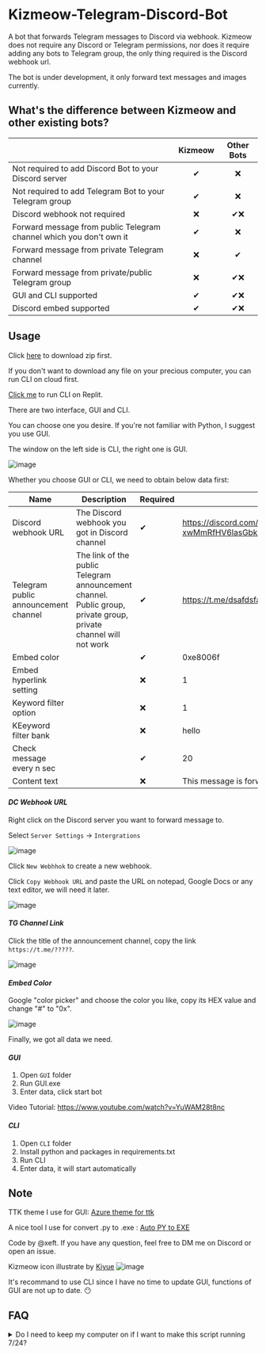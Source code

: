 # Kizmeow-Telegram-Discord-Bot
A bot that forwards Telegram messages to Discord via webhook. Kizmeow does not require any Discord or Telegram permissions, nor does it require adding any bots to Telegram group, the only thing required is the Discord webhook url.

The bot is under development, it only forward text messages and images currently. 

What's the difference between Kizmeow and other existing bots?
-----------------

|                                                                   | Kizmeow | Other Bots |
|-------------------------------------------------------------------|:-------:|:----------:|
|Not required to add Discord Bot to your Discord server             |   ✔    |     ❌     |
|Not required to add Telegram Bot to your Telegram group            |   ✔    |     ❌     |
|Discord webhook not required                                       |   ❌   |    ✔❌    |
|Forward message from public Telegram channel which you don't own it|   ✔    |     ❌    |
|Forward message from private Telegram channel                      |   ❌   |     ✔     |
|Forward message from private/public Telegram group                 |   ❌   |     ✔❌  |
|GUI and CLI supported                                              |   ✔    |    ✔❌   |
|Discord embed supported                                            |   ✔    |    ✔❌   |


Usage
-----------------

Click [here](https://github.com/Xeift/Kizmeow-Telegram-Discord-Bot/archive/refs/heads/main.zip) to download zip first.

If you don't want to download any file on your precious computer, you can run CLI on cloud first.

[Click me](https://replit.com/@xeiftc/Kizmeow-Telegram-Discord-Bot#main.py) to run CLI on Replit.

There are two interface, GUI and CLI.

You can choose one you desire. If you're not familiar with Python, I suggest you use GUI.

The window on the left side is CLI, the right one is GUI.

![image](https://user-images.githubusercontent.com/80938768/196021293-f8741207-a46c-4902-b4aa-b3f03fe467e5.png)

Whether you choose GUI or CLI, we need to obtain below data first:

|       Name                           | Description | Required | Example |
|--------------------------------------|-------------|----------|---------|
| Discord webhook URL                  |The Discord webhook you got in Discord channel|    ✔    | https://discord.com/api/webhooks/953518959309783100/nv0byOn-xwMmRfHV6lasGbkhmNX0DvQyUAMJcoRbZJeHrpIpVKdB9bjJk962BddJRq8C |
| Telegram public announcement channel |The link of the public Telegram announcement channel. Public group, private group, private channel will not work|    ✔    | https://t.me/dsafdsfa3243 |
| Embed color                          |        |    ✔    | 0xe8006f |
| Embed hyperlink setting              |        |    ❌    | 1 |
| Keyword filter option                |        |    ❌    | 1 |
| KEeyword filter bank                 |        |    ❌    | hello |
| Check message every n sec            |        |    ✔    | 20 |
| Content text                         |        |    ❌    | This message is forward from Telegram |

#### *DC Webhook URL*

Right click on the Discord server you want to forward message to.

Select `Server Settings` → `Intergrations`

![image](https://user-images.githubusercontent.com/80938768/196020310-9080efb6-cf40-4480-9286-9423b8d02482.png)

Click `New Webhhok` to create a new webhook.

Click `Copy Webhook URL` and paste the URL on notepad, Google Docs or any text editor, we will need it later.

![image](https://user-images.githubusercontent.com/80938768/196020693-faa13f8c-7c24-46dc-936f-e0dadb8b046a.png)

#### *TG Channel Link*

Click the title of the announcement channel, copy the link `https://t.me/?????`.

![image](https://user-images.githubusercontent.com/80938768/221586315-c9d93d38-fd34-4aa9-a649-928cd028153f.png)


#### *Embed Color*

Google "color picker" and choose the color you like, copy its HEX value and change "#" to "0x".

![image](https://user-images.githubusercontent.com/80938768/196021711-9626ec37-e4da-4dd9-9485-7d6dfefe2ef9.png)

Finally, we got all data we need.

#### *GUI*

1. Open `GUI` folder
2. Run GUI.exe
3. Enter data, click start bot

Video Tutorial: https://www.youtube.com/watch?v=YuWAM28t8nc

#### *CLI*

1. Open `CLI` folder
2. Install python and packages in requirements.txt
3. Run CLI
4. Enter data, it will start automatically

Note
-----------------

TTK theme I use for GUI: [Azure theme for ttk](https://github.com/rdbende/Azure-ttk-theme)

A nice tool I use for convert .py to .exe : [Auto PY to EXE](https://github.com/brentvollebregt/auto-py-to-exe)

Code by @xeft. If you have any question, feel free to DM me on Discord or open an issue.

Kizmeow icon illustrate by [Kiyue](https://instagram.com/sweetdays_gun_gun?igshid=YmMyMTA2M2Y=)
![image](https://user-images.githubusercontent.com/80938768/196019602-f4ac2896-cdaa-4028-acdb-53b8a0a60d43.png)

It's recommand to use CLI since I have no time to update GUI, functions of GUI are not up to date. 😶

FAQ
-----------------

<details>
<summary>Do I need to keep my computer on if I want to make this script running 7/24?</summary>
Yes.
</details>